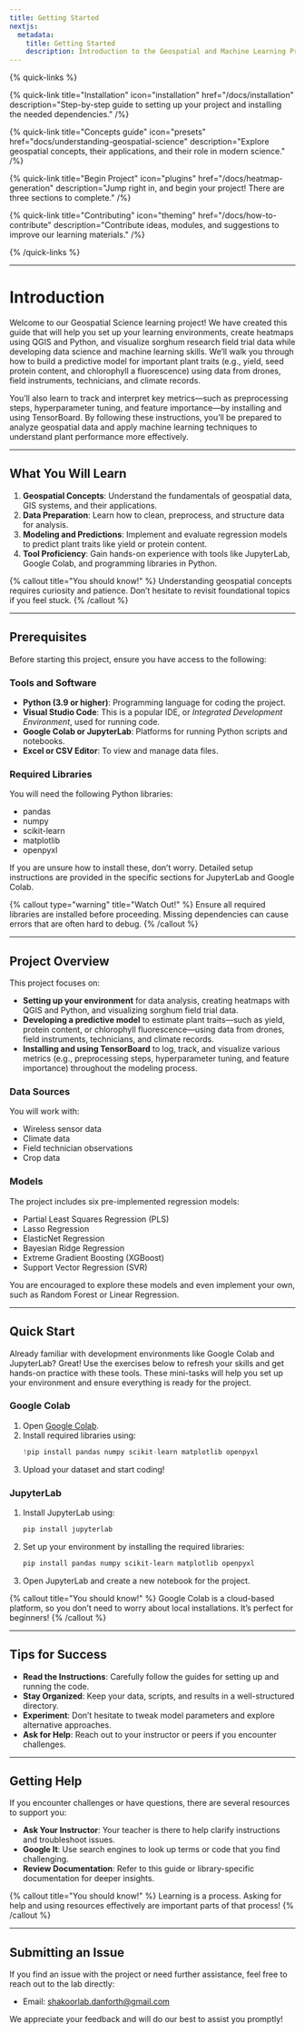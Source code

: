 ```yaml
---
title: Getting Started
nextjs:
  metadata:
    title: Getting Started
    description: Introduction to the Geospatial and Machine Learning Project.
---
```


{% quick-links %}

{% quick-link title="Installation" icon="installation" href="/docs/installation" description="Step-by-step guide to setting up your project and installing the needed dependencies." /%}

{% quick-link title="Concepts guide" icon="presets" href="docs/understanding-geospatial-science" description="Explore geospatial concepts, their applications, and their role in modern science." /%}

{% quick-link title="Begin Project" icon="plugins" href="/docs/heatmap-generation" description="Jump right in, and begin your project! There are three sections to complete." /%}

{% quick-link title="Contributing" icon="theming" href="/docs/how-to-contribute" description="Contribute ideas, modules, and suggestions to improve our learning materials." /%}

{% /quick-links %}

---

# Introduction

Welcome to our Geospatial Science learning project! We have created this guide that will help you set up your learning environments, create heatmaps using QGIS and Python, and visualize sorghum research field trial data while developing data science and machine learning skills. We’ll walk you through how to build a predictive model for important plant traits (e.g., yield, seed protein content, and chlorophyll a fluorescence) using data from drones, field instruments, technicians, and climate records.

You’ll also learn to track and interpret key metrics—such as preprocessing steps, hyperparameter tuning, and feature importance—by installing and using TensorBoard. By following these instructions, you’ll be prepared to analyze geospatial data and apply machine learning techniques to understand plant performance more effectively.

---

## What You Will Learn

1. **Geospatial Concepts**: Understand the fundamentals of geospatial data, GIS systems, and their applications.
2. **Data Preparation**: Learn how to clean, preprocess, and structure data for analysis.
3. **Modeling and Predictions**: Implement and evaluate regression models to predict plant traits like yield or protein content.
4. **Tool Proficiency**: Gain hands-on experience with tools like JupyterLab, Google Colab, and programming libraries in Python.

{% callout title="You should know!" %}
Understanding geospatial concepts requires curiosity and patience. Don’t hesitate to revisit foundational topics if you feel stuck.
{% /callout %}

---

## Prerequisites

Before starting this project, ensure you have access to the following:

### Tools and Software

- **Python (3.9 or higher)**: Programming language for coding the project.
- **Visual Studio Code**: This is a popular IDE, or _Integrated Development Environment_, used for running code.
- **Google Colab or JupyterLab**: Platforms for running Python scripts and notebooks.
- **Excel or CSV Editor**: To view and manage data files.

### Required Libraries

You will need the following Python libraries:

- pandas
- numpy
- scikit-learn
- matplotlib
- openpyxl

If you are unsure how to install these, don’t worry. Detailed setup instructions are provided in the specific sections for JupyterLab and Google Colab.

{% callout type="warning" title="Watch Out!" %}
Ensure all required libraries are installed before proceeding. Missing dependencies can cause errors that are often hard to debug.
{% /callout %}

---

## Project Overview

This project focuses on:

- **Setting up your environment** for data analysis, creating heatmaps with QGIS and Python, and visualizing sorghum field trial data.
- **Developing a predictive model** to estimate plant traits—such as yield, protein content, or chlorophyll fluorescence—using data from drones, field instruments, technicians, and climate records.
- **Installing and using TensorBoard** to log, track, and visualize various metrics (e.g., preprocessing steps, hyperparameter tuning, and feature importance) throughout the modeling process.

### Data Sources

You will work with:

- Wireless sensor data
- Climate data
- Field technician observations
- Crop data

### Models

The project includes six pre-implemented regression models:

- Partial Least Squares Regression (PLS)
- Lasso Regression
- ElasticNet Regression
- Bayesian Ridge Regression
- Extreme Gradient Boosting (XGBoost)
- Support Vector Regression (SVR)

You are encouraged to explore these models and even implement your own, such as Random Forest or Linear Regression.

---

## Quick Start

Already familiar with development environments like Google Colab and JupyterLab? Great! Use the exercises below to refresh your skills and get hands-on practice with these tools. These mini-tasks will help you set up your environment and ensure everything is ready for the project.

### Google Colab

1. Open [Google Colab](https://colab.research.google.com).
2. Install required libraries using:
   ```python
   !pip install pandas numpy scikit-learn matplotlib openpyxl
   ```
3. Upload your dataset and start coding!

### JupyterLab

1. Install JupyterLab using:
   ```bash
   pip install jupyterlab
   ```
2. Set up your environment by installing the required libraries:
   ```bash
   pip install pandas numpy scikit-learn matplotlib openpyxl
   ```
3. Open JupyterLab and create a new notebook for the project.

{% callout title="You should know!" %}
Google Colab is a cloud-based platform, so you don’t need to worry about local installations. It’s perfect for beginners!
{% /callout %}

---

<!-- ## Data Preparation Guidelines

1. Discard irrelevant columns such as `PlotID`, `Genotype`, and `Management`.
2. Keep the `Year` column to split the data into training (2023) and testing (2024).
3. Select a target trait (e.g., `Yield`) and use other traits as features.
4. Replace `target_trait` in the provided code with the name of your chosen trait.

{% callout type="warning" title="Common Mistake" %}
Forgetting to replace `target_trait` in your code can lead to unexpected errors during model training. Double-check your work!
{% /callout %}

--- -->

## Tips for Success

- **Read the Instructions**: Carefully follow the guides for setting up and running the code.
- **Stay Organized**: Keep your data, scripts, and results in a well-structured directory.
- **Experiment**: Don’t hesitate to tweak model parameters and explore alternative approaches.
- **Ask for Help**: Reach out to your instructor or peers if you encounter challenges.

---

## Getting Help

If you encounter challenges or have questions, there are several resources to support you:

- **Ask Your Instructor**: Your teacher is there to help clarify instructions and troubleshoot issues.
- **Google It**: Use search engines to look up terms or code that you find challenging.
- **Review Documentation**: Refer to this guide or library-specific documentation for deeper insights.

{% callout title="You should know!" %}
Learning is a process. Asking for help and using resources effectively are important parts of that process!
{% /callout %}

---

## Submitting an Issue

If you find an issue with the project or need further assistance, feel free to reach out to the lab directly:

- Email: [shakoorlab.danforth@gmail.com](mailto:shakoorlab.danforth@gmail.com)

We appreciate your feedback and will do our best to assist you promptly!
